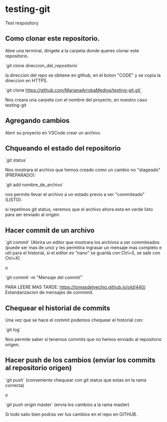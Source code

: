 # testing-git
Test respository

## Como clonar este repositorio.

Abre una terminal, dirigete a la carpeta donde queres clonar este repositorio.

´git clone direccion_del_repositorio´

la direccion del repo se obtiene en github, en el boton "CODE" y se copia la direccion en HTTPS.

´git clone https://github.com/MarianaArrobaMedina/testing-git.git´

Nos creara una carpeta con el nombre del proyecto, en nuestro caso testing-git

## Agregando cambios

Abrir su proyecto en VSCode crear un archivo.

## Chqueando el estado del repositorio

´git status´

Nos mostrara el archivo que hemos creado como un cambio no "stageado" (PREPARADO):

´git add nombre_de_archivo´

nos permite llevar el archivo a un estado previo a ser "commiteado" (LISTO):

si repetimos git status, veremos que el archivo ahora esta en verde listo para ser enviado al origen.

## Hacer commit de un archivo

´git commit´ (Abrira un editor que mostrara los archivos a ser commiteados (puede ser mas de uno) y les permitira ingrasar un mensaje mas completo e util para el historial, si el editor es "nano" se guarda con Ctrl+S, se sale con Ctrl+X)

o 

´git commit -m "Mensaje del commit"´

PARA LEERE MAS TARDE: https://tomasdelvechio.github.io/old/440/
Estandarizacion de mensajes de commmit.

## Chequear el historial de commits

Una vez que se hace el commit podemos chequear el historial con:

´git log´

Nos permite saber si tenemos commits que no hemos enviado al repositorio origen.

## Hacer push de los cambios (enviar los commits al repositorio origen)

´git push´ (conveniente chequear con git status que estas en la rama correcta)

o

´git push origin master´ (envia los cambios a la rama master)

Si todo salio bien podras ver tus cambios en el repo en GITHUB.
